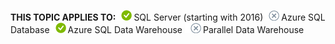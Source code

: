 <Token>**THIS TOPIC APPLIES TO:**![yes](media/yes.png)SQL Server (starting with 2016)![no](media/no.png)Azure SQL Database![yes](media/yes.png)Azure SQL Data Warehouse ![no](media/no.png)Parallel Data Warehouse </Token>

